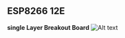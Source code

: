 ## ESP8266 12E
**single Layer Breakout Board**
![Alt text](https://github.com/CraftiveBin/ESP8266-12E/blob/main/ESP8266%2012EC.png "Title")

